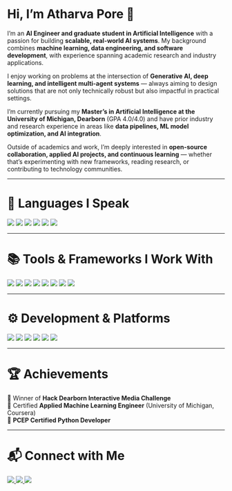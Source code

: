 # Hi, I’m Atharva Pore 👋

I’m an **AI Engineer and graduate student in Artificial Intelligence** with a passion for building **scalable, real-world AI systems**. My background combines **machine learning, data engineering, and software development**, with experience spanning academic research and industry applications.

I enjoy working on problems at the intersection of **Generative AI, deep learning, and intelligent multi-agent systems** — always aiming to design solutions that are not only technically robust but also impactful in practical settings.

I’m currently pursuing my **Master’s in Artificial Intelligence at the University of Michigan, Dearborn** (GPA 4.0/4.0) and have prior industry and research experience in areas like **data pipelines, ML model optimization, and AI integration**.

Outside of academics and work, I’m deeply interested in **open-source collaboration, applied AI projects, and continuous learning** — whether that’s experimenting with new frameworks, reading research, or contributing to technology communities.

---
# 🚀 Languages I Speak
<p align="left">
  <img src="https://img.shields.io/badge/Python-3776AB?style=for-the-badge&logo=python&logoColor=white"/>
  <img src="https://img.shields.io/badge/C++-00599C?style=for-the-badge&logo=cplusplus&logoColor=white"/>
  <img src="https://img.shields.io/badge/Java-007396?style=for-the-badge&logo=java&logoColor=white"/>
  <img src="https://img.shields.io/badge/JavaScript-F7DF1E?style=for-the-badge&logo=javascript&logoColor=black"/>
  <img src="https://img.shields.io/badge/R-276DC3?style=for-the-badge&logo=r&logoColor=white"/>
  <img src="https://img.shields.io/badge/SQL-336791?style=for-the-badge&logo=postgresql&logoColor=white"/>
</p>

---

# 📚 Tools & Frameworks I Work With
<p align="left">
  <img src="https://img.shields.io/badge/PyTorch-EE4C2C?style=for-the-badge&logo=pytorch&logoColor=white"/>
  <img src="https://img.shields.io/badge/TensorFlow-FF6F00?style=for-the-badge&logo=tensorflow&logoColor=white"/>
  <img src="https://img.shields.io/badge/Keras-D00000?style=for-the-badge&logo=keras&logoColor=white"/>
  <img src="https://img.shields.io/badge/NumPy-013243?style=for-the-badge&logo=numpy&logoColor=white"/>
  <img src="https://img.shields.io/badge/Pandas-150458?style=for-the-badge&logo=pandas&logoColor=white"/>
  <img src="https://img.shields.io/badge/scikit--learn-F7931E?style=for-the-badge&logo=scikitlearn&logoColor=white"/>
  <img src="https://img.shields.io/badge/Apache%20Spark-E25A1C?style=for-the-badge&logo=apachespark&logoColor=white"/>
  <img src="https://img.shields.io/badge/Dask-FF9900?style=for-the-badge&logo=dask&logoColor=white"/>
</p>

---

# ⚙️ Development & Platforms
<p align="left">
  <img src="https://img.shields.io/badge/VS%20Code-007ACC?style=for-the-badge&logo=visualstudiocode&logoColor=white"/>
  <img src="https://img.shields.io/badge/Jupyter-F37626?style=for-the-badge&logo=jupyter&logoColor=white"/>
  <img src="https://img.shields.io/badge/PyCharm-21D789?style=for-the-badge&logo=pycharm&logoColor=black"/>
  <img src="https://img.shields.io/badge/Google%20Colab-F9AB00?style=for-the-badge&logo=googlecolab&logoColor=white"/>
  <img src="https://img.shields.io/badge/Azure-0078D4?style=for-the-badge&logo=microsoftazure&logoColor=white"/>
  <img src="https://img.shields.io/badge/AWS-FF9900?style=for-the-badge&logo=amazonwebservices&logoColor=white"/>
</p>

---

# 🏆 Achievements
<p align="left">
  🥇 Winner of <b>Hack Dearborn Interactive Media Challenge</b><br>
  📜 Certified <b>Applied Machine Learning Engineer</b> (University of Michigan, Coursera)<br>
  🐍 <b>PCEP Certified Python Developer</b>
</p>

---

# 📬 Connect with Me
<p align="left">
  <a href="https://www.linkedin.com/in/atharva-pore">
    <img src="https://img.shields.io/badge/LinkedIn-0077B5?style=for-the-badge&logo=linkedin&logoColor=white"/>
  </a>
  <a href="https://github.com/AtharvaPore01">
    <img src="https://img.shields.io/badge/GitHub-181717?style=for-the-badge&logo=github&logoColor=white"/>
  </a>
  <a href="mailto:atharva@umich.edu">
    <img src="https://img.shields.io/badge/Email-D14836?style=for-the-badge&logo=gmail&logoColor=white"/>
  </a>
</p>
